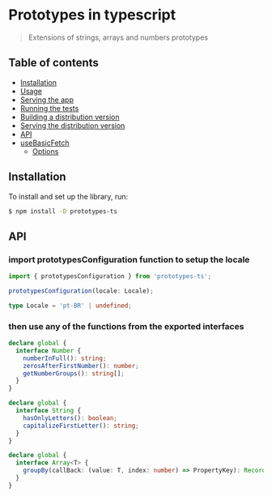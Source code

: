 # Prototypes in typescript

> Extensions of strings, arrays and numbers prototypes

## Table of contents

- [Installation](#installation)
- [Usage](#usage)
- [Serving the app](#serving-the-app)
- [Running the tests](#running-the-tests)
- [Building a distribution version](#building-a-distribution-version)
- [Serving the distribution version](#serving-the-distribution-version)
- [API](#api)
- [useBasicFetch](#usebasicfetch)
    - [Options](#options)

## Installation

To install and set up the library, run:

```sh
$ npm install -D prototypes-ts
```

## API

### import prototypesConfiguration function to setup the locale

```ts
import { prototypesConfiguration } from 'prototypes-ts';

prototypesConfiguration(locale: Locale);
```

```ts
type Locale = 'pt-BR' | undefined;
```

### then use any of the functions from the exported interfaces

```ts
declare global {
  interface Number {
    numberInFull(): string;
    zerosAfterFirstNumber(): number;
    getNumberGroups(): string[];
  }
}

declare global {
  interface String {
    hasOnlyLetters(): boolean;
    capitalizeFirstLetter(): string;
  }
}

declare global {
  interface Array<T> {
    groupBy(callBack: (value: T, index: number) => PropertyKey): Record<PropertyKey, Array<T>>;
  }
}
```
